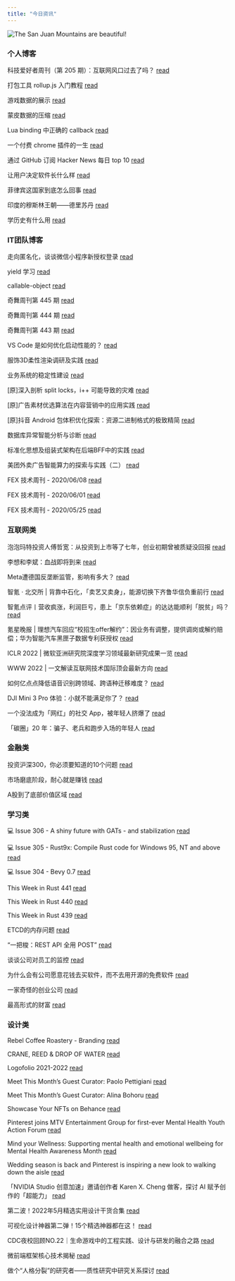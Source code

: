 ```yaml
---
title: "今日资讯"
---
```


![The San Juan Mountains are beautiful!](https://cn.bing.com/th?id=OHR.OiaVillage_EN-US5240840248_UHD.jpg "San Juan Mountains")

### 个人博客

   科技爱好者周刊（第 205 期）：互联网风口过去了吗？ [read](http://www.ruanyifeng.com/blog/2022/05/weekly-issue-205.html)

   打包工具 rollup.js 入门教程 [read](http://www.ruanyifeng.com/blog/2022/05/rollup.html)

   游戏数据的展示 [read](https://blog.codingnow.com/2022/05/gameplay_viewport.html)

   蒙皮数据的压缩 [read](https://blog.codingnow.com/2022/04/vertex_blend_attribute_compression.html)

   Lua binding 中正确的 callback [read](https://blog.codingnow.com/2022/04/lua_binding_callback.html)

   一个付费 chrome 插件的一生 [read](https://blog.t9t.io/star-history-2021-01-21/)

   通过 GitHub 订阅 Hacker News 每日 top 10 [read](https://blog.t9t.io/headllines-2020-09-03/)

   让用户决定软件长什么样 [read](https://blog.t9t.io/let-user-design-2020-06-18/)

   菲律宾这国家到底怎么回事 [read](https://www.kymjs.com/history/2022/05/11/01)

   印度的穆斯林王朝——德里苏丹 [read](https://www.kymjs.com/pay/history/2022/05/08/01)

   学历史有什么用 [read](https://www.kymjs.com/history/2022/05/04/01)

### IT团队博客

   走向匿名化，谈谈微信小程序新授权登录 [read](http://www.alloyteam.com/2021/04/15431/)

   yield 学习 [read](http://www.alloyteam.com/2021/03/15427/)

   callable-object [read](http://www.alloyteam.com/2021/03/callable-object/)

   奇舞周刊第 445 期 [read](https://weekly.75.team/issue445.html)

   奇舞周刊第 444 期 [read](https://weekly.75.team/issue444.html)

   奇舞周刊第 443 期 [read](https://weekly.75.team/issue443.html)

   VS Code 是如何优化启动性能的？ [read](https://fed.taobao.org/blog/taofed/do71ct/wpsf10)

   服饰3D柔性渲染调研及实践 [read](https://fed.taobao.org/blog/taofed/do71ct/fufsgh)

   业务系统的稳定性建设 [read](https://fed.taobao.org/blog/taofed/do71ct/fc3cy0)

   \[原\]深入剖析 split locks，i++ 可能导致的灾难 [read](https://blog.csdn.net/ByteDanceTech/article/details/124701175)

   \[原\]广告素材优选算法在内容营销中的应用实践 [read](https://blog.csdn.net/ByteDanceTech/article/details/124679077)

   \[原\]抖音 Android 包体积优化探索：资源二进制格式的极致精简 [read](https://blog.csdn.net/ByteDanceTech/article/details/124642609)

   数据库异常智能分析与诊断 [read](https://tech.meituan.com/2022/05/05/meituan-database-autonomy-service.html)

   标准化思想及组装式架构在后端BFF中的实践 [read](https://tech.meituan.com/2022/04/28/composable-architecture-in-bff-2022.html)

   美团外卖广告智能算力的探索与实践（二） [read](https://tech.meituan.com/2022/04/28/evolutionary-strategies-based-multi-action-computation-allocation.html)

   FEX 技术周刊 - 2020/06/08 [read](http://fex.baidu.com/blog/2020/06/fex-weekly-08//)

   FEX 技术周刊 - 2020/06/01 [read](http://fex.baidu.com/blog/2020/06/fex-weekly-01//)

   FEX 技术周刊 - 2020/05/25 [read](http://fex.baidu.com/blog/2020/05/fex-weekly-25//)

### 互联网类

   泡泡玛特投资人傅哲宽：从投资到上市等了七年，创业初期曾被质疑没回报 [read](http://www.huxiu.com/article/552336.html?f=wangzhan)

   李想和李斌：血战即将到来 [read](http://www.huxiu.com/article/551674.html?f=wangzhan)

   Meta遭德国反垄断监管，影响有多大？ [read](http://www.huxiu.com/article/552173.html?f=wangzhan)

   智氪 · 北交所 \| 背靠中石化，「卖艺又卖身」，能源切换下齐鲁华信负重前行 [read](https://36kr.com/p/1736471872912644)

   智氪点评丨营收疯涨，利润巨亏，患上「京东依赖症」的达达能顺利「脱贫」吗？ [read](https://36kr.com/p/1736465028513028)

   氪星晚报 \| 理想汽车回应“校招生offer解约”：因业务有调整，提供调岗或解约赔偿；华为智能汽车黑匣子数据专利获授权 [read](https://36kr.com/p/1736552397175808)

   ICLR 2022 \| 微软亚洲研究院深度学习领域最新研究成果一览 [read](https://www.msra.cn/zh-cn/news/features/iclr-2022)

   WWW 2022 \| 一文解读互联网技术国际顶会最新方向 [read](https://www.msra.cn/zh-cn/news/features/www-2022)

   如何亿点点降低语音识别跨领域、跨语种迁移难度？ [read](https://www.msra.cn/zh-cn/news/features/cmatch-adapter)

   DJI Mini 3 Pro 体验：小就不能满足你了？ [read](http://www.geekpark.net/news/302012)

   一个没法成为「网红」的社交 App，被年轻人挤爆了 [read](http://www.geekpark.net/news/302070)

   「碳圈」20 年：骗子、老兵和跑步入场的年轻人 [read](http://www.geekpark.net/news/302028)

### 金融类

   投资沪深300，你必须要知道的10个问题 [read](http://xueqiu.com/4778574435/219670894)

   市场磨底阶段，耐心就是赚钱 [read](http://xueqiu.com/6056806984/219573522)

   A股到了底部价值区域 [read](http://xueqiu.com/3241529995/219659181)

### 学习类

   💻 Issue 306 - A shiny future with GATs - and stabilization [read](https://rust.libhunt.com/newsletter/306)

   💻 Issue 305 - Rust9x: Compile Rust code for Windows 95, NT and above [read](https://rust.libhunt.com/newsletter/305)

   💻 Issue 304 - Bevy 0.7 [read](https://rust.libhunt.com/newsletter/304)

   This Week in Rust 441 [read](https://this-week-in-rust.org/blog/2022/05/04/this-week-in-rust-441/)

   This Week in Rust 440 [read](https://this-week-in-rust.org/blog/2022/04/27/this-week-in-rust-440/)

   This Week in Rust 439 [read](https://this-week-in-rust.org/blog/2022/04/20/this-week-in-rust-439/)

   ETCD的内存问题 [read](https://coolshell.cn/articles/22242.html)

   “一把梭：REST API 全用 POST” [read](https://coolshell.cn/articles/22173.html)

   谈谈公司对员工的监控 [read](https://coolshell.cn/articles/22157.html)

   为什么会有公司愿意花钱去买软件，而不去用开源的免费软件 [read](https://wanqu.co/p/7581?s=rss)

   一家奇怪的创业公司 [read](https://wanqu.co/p/7580?s=rss)

   最高形式的财富 [read](https://wanqu.co/p/7579?s=rss)

### 设计类

   Rebel Coffee Roastery - Branding [read](https://www.behance.net/gallery/143343939/Rebel-Coffee-Roastery-Branding)

   CRANE, REED &amp; DROP OF WATER [read](https://www.behance.net/gallery/143359777/CRANE-REED-DROP-OF-WATER)

   Logofolio 2021-2022 [read](https://www.behance.net/gallery/143352723/Logofolio-2021-2022)

   Meet This Month’s Guest Curator: Paolo Pettigiani [read](https://medium.com/behance-blog/meet-this-months-guest-curator-paolo-pettigiani-2e6eb34415c4?source=rss-f5272b7f3182------2)

   Meet This Month’s Guest Curator: Alina Bohoru [read](https://medium.com/behance-blog/meet-this-months-guest-curator-alina-bohoru-a78369a64aa7?source=rss-f5272b7f3182------2)

   Showcase Your NFTs on Behance [read](https://medium.com/behance-blog/showcase-your-nfts-on-behance-2c48386a2336?source=rss-f5272b7f3182------2)

   Pinterest joins MTV Entertainment Group for first-ever Mental Health Youth Action Forum [read](https://newsroom.pinterest.com/en/post/pinterest-joins-mtv-entertainment-group-for-first-ever-mental-health-youth-action-forum)

   Mind your Wellness: Supporting mental health and emotional wellbeing for Mental Health Awareness Month [read](https://newsroom.pinterest.com/en/post/mind-your-wellness-supporting-mental-health-and-emotional-wellbeing-for-mental-health)

   Wedding season is back and Pinterest is inspiring a new look to walking down the aisle [read](https://newsroom.pinterest.com/en/post/wedding-season-is-back-and-pinterest-is-inspiring-a-new-look-to-walking-down-the-aisle)

   「NVIDIA Studio 创意加速」邀请创作者 Karen X. Cheng 做客，探讨 AI 赋予创作的「超能力」 [read](https://www.uisdc.com/karen-nvidia-studio-2022)

   第二波！2022年5月精选实用设计干货合集 [read](https://www.uisdc.com/2022-5-design-resources-vol2)

   可视化设计神器第二弹！15个精选神器都在这！ [read](https://www.uisdc.com/visual-web)

   CDC夜校回顾NO.22｜生命游戏中的工程实践、设计与研发的融合之路 [read](https://cdc.tencent.com/2022/04/13/cdc%e5%a4%9c%e6%a0%a1%e5%9b%9e%e9%a1%beno-22%ef%bd%9c%e7%94%9f%e5%91%bd%e6%b8%b8%e6%88%8f%e4%b8%ad%e7%9a%84%e5%b7%a5%e7%a8%8b%e5%ae%9e%e8%b7%b5%e3%80%81%e8%ae%be%e8%ae%a1%e4%b8%8e%e7%a0%94%e5%8f%91/)

   微前端框架核心技术揭秘 [read](https://cdc.tencent.com/2022/02/22/micro-frontend-framework/)

   做个“人格分裂”的研究者——质性研究中研究关系探讨 [read](https://cdc.tencent.com/2022/02/16/%e5%81%9a%e4%b8%aa%e4%ba%ba%e6%a0%bc%e5%88%86%e8%a3%82%e7%9a%84%e7%a0%94%e7%a9%b6%e8%80%85-%e8%b4%a8%e6%80%a7%e7%a0%94%e7%a9%b6%e4%b8%ad%e7%a0%94%e7%a9%b6%e5%85%b3/)

